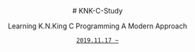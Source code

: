 <div align=center>
# KNK-C-Study

Learning K.N.King C Programming A Modern Approach




<a href="https://github.com/seoul-study/KNK-C-Study/graphs/contributors">
  
  `2019.11.17 ~`

</div>



